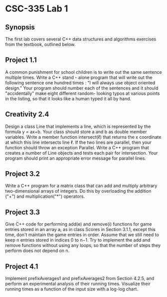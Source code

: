 # CSC-335 Lab 1

## Synopsis
The first lab covers several C++ data structures and algorithms exercises from the textbook, outlined below. 

## Project 1.1
A common punishment for school children is to write out the same sentence multiple times. Write a C++ stand - alone program that will write out the following sentence one hundred times : "I will always use object oriented design." Your program should number each of the sentences and it should "accidentally" make eight different random- looking typos at various points in the listing, so that it looks like a human typed it all by hand.

## Creativity 2.4
Design a class Line that implements a line, which is represented by the formula y = ax+b. Your class should store a and b as double member variables. Write a member function intersect(ℓ) that returns the x coordinate at which this line intersects line ℓ. If the two lines are parallel, then your function should throw an exception Parallel. Write a C++ program that creates a number of Line objects and tests each pair for intersection. Your program should print an appropriate error message for parallel lines.

## Project 3.2
Write a C++ program for a matrix class that can add and multiply arbitrary two-dimensional arrays of integers. Do this by overloading the addition ("+") and multiplication("*") operators.

## Project 3.3
Give C++ code for performing add(e) and remove(i) functions for game entries stored in an array a, as in class Scores in Section 3.1.1, except this time, don't maintain the game entries in order. Assume that we still need to keep n entries stored in indices 0 to n−1. Try to implement the add and remove functions without using any loops, so that the number of steps they perform does not depend on n.

## Project 4.1
Implement prefixAverages1 and prefixAverages2 from Section 4.2.5, and perform an experimental analysis of their running times. Visualize their running times as a function of the input size with a log-log chart.